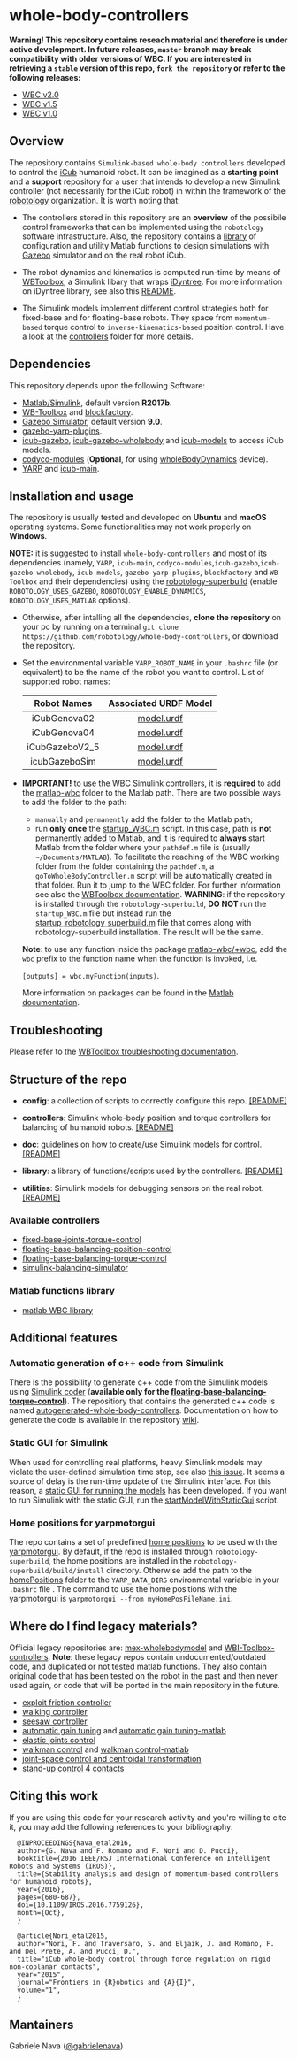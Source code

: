 # whole-body-controllers

**Warning! This repository contains reseach material and therefore is under active development. In future releases, `master` branch may break compatibility with older versions of WBC. If you are interested in retrieving a `stable` version of this repo, `fork the repository` or refer to the following releases:**

- [WBC v2.0](https://github.com/robotology/whole-body-controllers/releases/tag/v2.0)
- [WBC v1.5](https://github.com/robotology/whole-body-controllers/releases/tag/v1.5)
- [WBC v1.0](https://github.com/robotology/whole-body-controllers/releases/tag/v1.0)

## Overview

The repository contains `Simulink-based whole-body controllers` developed to control the [iCub](http://www.icub.org/) humanoid robot. It can be imagined as a **starting point** and a **support** repository for a user that intends to develop a new Simulink controller (not necessarily for the iCub robot) in within the framework of the [robotology](https://github.com/robotology) organization. It is worth noting that:

- The controllers stored in this repository are an **overview** of the possibile control frameworks that can be implemented using the `robotology` software infrastructure. Also, the repository contains a [library](library/README.md) of configuration and utility Matlab functions to design simulations with [Gazebo](http://gazebosim.org/) simulator and on the real robot iCub. 

- The robot dynamics and kinematics is computed run-time by means of [WBToolbox](https://github.com/robotology/wb-toolbox), a Simulink libary that wraps [iDyntree](https://github.com/robotology/idyntree). For more information on iDyntree library, see also this [README](https://github.com/robotology/idyntree/blob/master/README.md). 

- The Simulink models implement different control strategies both for fixed-base and for floating-base robots. They space from `momentum-based` torque control to `inverse-kinematics-based` position control. Have a look at the [controllers](controllers/README.md) folder for more details.

## Dependencies

This repository depends upon the following Software:

- [Matlab/Simulink](https://it.mathworks.com/products/matlab.html), default version **R2017b**.
- [WB-Toolbox](https://github.com/robotology/WB-Toolbox) and [blockfactory](https://github.com/robotology/blockfactory).
- [Gazebo Simulator](http://gazebosim.org/), default version **9.0**.
- [gazebo-yarp-plugins](https://github.com/robotology/gazebo-yarp-plugins).
- [icub-gazebo](https://github.com/robotology/icub-gazebo), [icub-gazebo-wholebody](https://github.com/robotology-playground/icub-gazebo-wholebody) and [icub-models](https://github.com/robotology/icub-models) to access iCub models.
- [codyco-modules](https://github.com/robotology/codyco-modules) (**Optional**, for using [wholeBodyDynamics](https://github.com/robotology/codyco-modules/tree/master/src/devices/wholeBodyDynamics) device).
- [YARP](https://github.com/robotology/yarp) and [icub-main](https://github.com/robotology/icub-main).

## Installation and usage

The repository is usually tested and developed on **Ubuntu** and **macOS** operating systems. Some functionalities may not work properly on **Windows**.

**NOTE:** it is suggested to install `whole-body-controllers` and most of its dependencies (namely, `YARP`, `icub-main`, `codyco-modules`,`icub-gazebo`,`icub-gazebo-wholebody`, `icub-models`, `gazebo-yarp-plugins`, `blockfactory` and `WB-Toolbox` and their dependencies) using the [robotology-superbuild](https://github.com/robotology/robotology-superbuild) (enable `ROBOTOLOGY_USES_GAZEBO`, `ROBOTOLOGY_ENABLE_DYNAMICS`, `ROBOTOLOGY_USES_MATLAB` options).

- Otherwise, after intalling all the dependencies, **clone the repository** on your pc by running on a terminal `git clone https://github.com/robotology/whole-body-controllers`, or download the repository.

- Set the environmental variable `YARP_ROBOT_NAME` in your `.bashrc` file (or equivalent) to be the name of the robot you want to control. List of supported robot names:

  | Robot Names | Associated URDF Model |
  |:-------------:|:-------------:|
  | iCubGenova02 | [model.urdf](https://github.com/robotology/icub-models/blob/master/iCub/robots/iCubGenova02/model.urdf) |
  | iCubGenova04 | [model.urdf](https://github.com/robotology/icub-models/blob/master/iCub/robots/iCubGenova04/model.urdf) |
  | iCubGazeboV2_5|[model.urdf](https://github.com/robotology/icub-models/blob/master/iCub/robots/iCubGazeboV2_5/model.urdf)|
  | icubGazeboSim |[model.urdf](https://github.com/robotology/yarp-wholebodyinterface/blob/master/app/robots/icubGazeboSim/model.urdf) |

- **IMPORTANT!** to use the WBC Simulink controllers, it is **required** to add the [matlab-wbc](library/matlab-wbc) folder to the Matlab path. There are two possible ways to add the folder to the path:
 
   - `manually` and `permanently` add the folder to the Matlab path;
   - run **only once** the [startup_WBC.m](config/startup_WBC.m) script. In this case, path is **not** permanently added to Matlab, and it is required to **always** start Matlab from the folder where your `pathdef.m` file is (usually `~/Documents/MATLAB`). To facilitate the reaching of the WBC working folder from the folder containing the `pathdef.m`, a `goToWholeBodyController.m` script will be automatically created in that folder. Run it to jump to the WBC folder. For further information see also the [WBToolbox documentation](https://robotology.github.io/wb-toolbox/mkdocs/install/#matlab). **WARNING**: if the repository is installed through the `robotology-superbuild`, **DO NOT** run the `startup_WBC.m` file but instead run the [startup_robotology_superbuild.m](https://github.com/robotology/robotology-superbuild/blob/master/cmake/template/startup_robotology_superbuild.m.in) file that comes along with robotology-superbuild installation. The result will be the same.
   
   **Note**: to use any function inside the package [matlab-wbc/+wbc](library/matlab-wbc/+wbc), add the `wbc` prefix to the function name when the function is invoked, i.e. 
   
   `[outputs] = wbc.myFunction(inputs)`. 
   
   More information on packages can be found in the [Matlab documentation](https://it.mathworks.com/help/matlab/matlab_oop/scoping-classes-with-packages.html).

## Troubleshooting

Please refer to the [WBToolbox troubleshooting documentation](https://robotology.github.io/wb-toolbox/mkdocs/troubleshooting/).

## Structure of the repo

- **config**: a collection of scripts to correctly configure this repo. [[README]](config/README.md)

- **controllers**: Simulink whole-body position and torque controllers for balancing of humanoid robots. [[README]](controllers/README.md)

- **doc**: guidelines on how to create/use Simulink models for control. [[README]](doc/README.md)

- **library**: a library of functions/scripts used by the controllers. [[README]](library/README.md)

- **utilities**: Simulink models for debugging sensors on the real robot. [[README]](utilities/README.md)

### Available controllers 

- [fixed-base-joints-torque-control](controllers/fixed-base-joints-torque-control/README.md)
- [floating-base-balancing-position-control](controllers/floating-base-balancing-position-control/README.md)
- [floating-base-balancing-torque-control](controllers/floating-base-balancing-torque-control/README.md)
- [simulink-balancing-simulator](controllers/simulink-balancing-simulator/README.md)

### Matlab functions library

- [matlab WBC library](library/matlab-wbc)

## Additional features

### Automatic generation of c++ code from Simulink

There is the possibility to generate c++ code from the Simulink models using [Simulink coder](https://www.mathworks.com/products/simulink-coder.html) (**available only for the [floating-base-balancing-torque-control](controllers/floating-base-balancing-torque-control)**). The repositiory that contains the generated c++ code is named [autogenerated-whole-body-controllers](https://github.com/robotology-playground/autogenerated-whole-body-controllers). Documentation on how to generate the code is available in the repository [wiki](https://github.com/robotology-playground/autogenerated-whole-body-controllers/wiki/How-to-generate-code-from-a-Simulink-model).

### Static GUI for Simulink

When used for controlling real platforms, heavy Simulink models may violate the user-defined simulation time step, see also [this issue](https://github.com/robotology/wb-toolbox/issues/160). It seems a source of delay is the run-time update of the Simulink interface. For this reason, a [static GUI for running the models](library/matlab-gui) has been developed. If you want to run Simulink with the static GUI, run the [startModelWithStaticGui](controllers/floating-base-balancing-torque-control/startModelWithStaticGui.m) script.

### Home positions for yarpmotorgui

The repo contains a set of predefined [home positions](utilities/homePositions) to be used with the [yarpmotorgui](https://www.yarp.it/yarpmotorgui.html). By default, if the repo is installed through `robotology-superbuild`, the home positions are installed in the `robotology-superbuild/build/install` directory. Otherwise add the path to the [homePositions](utilities/homePositions) folder to the `YARP_DATA_DIRS` environmental variable in your `.bashrc` file . The command to use the home positions with the yarpmotorgui is `yarpmotorgui --from myHomePosFileName.ini`. 

## Where do I find legacy materials?

Official legacy repositories are: [mex-wholebodymodel](https://github.com/robotology/mex-wholebodymodel) and [WBI-Toolbox-controllers](https://github.com/robotology-legacy/WBI-Toolbox-controllers). **Note**: these legacy repos contain undocumented/outdated code, and duplicated or not tested matlab functions. They also contain original code that has been tested on the robot in the past and then never used again, or code that will be ported in the main repository in the future.

- [exploit friction controller](https://github.com/robotology-legacy/WBI-Toolbox-controllers/tree/master/controllers/momentum-based-yoga-friction)
- [walking controller](https://github.com/robotology-legacy/WBI-Toolbox-controllers/tree/master/controllers/task-based-walking)
- [seesaw controller](https://github.com/robotology-legacy/WBI-Toolbox-controllers/tree/master/controllers/torqueBalancingOnSeesaw)
- [automatic gain tuning](https://github.com/robotology-legacy/WBI-Toolbox-controllers/tree/master/controllers/torqueBalancingTuning) and [automatic gain tuning-matlab](https://github.com/robotology/mex-wholebodymodel/tree/master/controllers/torqueBalancingGainTuning)
- [elastic joints control](https://github.com/robotology/mex-wholebodymodel/tree/master/controllers/torqueBalancing_JE)
- [walkman control](https://github.com/robotology-legacy/WBI-Toolbox-controllers/tree/master/controllers/torqueBalancing-walkman) and [walkman control-matlab](https://github.com/robotology/mex-wholebodymodel/tree/master/controllers/torqueBalancingWalkman)
- [joint-space control and centroidal transformation](https://github.com/robotology/mex-wholebodymodel/tree/master/controllers/torqueBalancingJointControl)
- [stand-up control 4 contacts](https://github.com/robotology-legacy/WBI-Toolbox-controllers/tree/master/controllers/torqueBalancingStandup_4Contacts)

## Citing this work

If you are using this code for your research activity and you're willing to cite it, you may add the following references to your bibliography:

```
  @INPROCEEDINGS{Nava_etal2016,
  author={G. Nava and F. Romano and F. Nori and D. Pucci}, 
  booktitle={2016 IEEE/RSJ International Conference on Intelligent Robots and Systems (IROS)}, 
  title={Stability analysis and design of momentum-based controllers for humanoid robots}, 
  year={2016}, 
  pages={680-687}, 
  doi={10.1109/IROS.2016.7759126}, 
  month={Oct},
  }
```

```
  @article{Nori_etal2015,
  author="Nori, F. and Traversaro, S. and Eljaik, J. and Romano, F. and Del Prete, A. and Pucci, D.",
  title="iCub whole-body control through force regulation on rigid non-coplanar contacts",
  year="2015",
  journal="Frontiers in {R}obotics and {A}{I}",
  volume="1",
  }
```

## Mantainers

Gabriele Nava ([@gabrielenava](https://github.com/gabrielenava))
